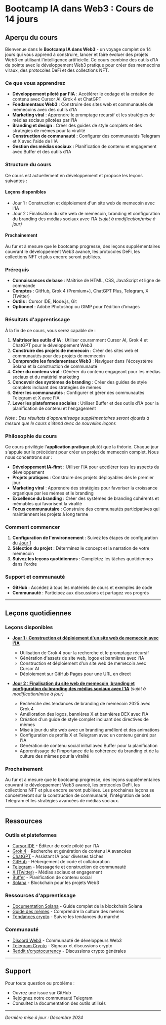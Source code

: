 # Bootcamp IA dans Web3 : Cours de 14 jours

## Aperçu du cours

Bienvenue dans le **Bootcamp IA dans Web3** - un voyage complet de 14 jours qui vous apprend à construire, lancer et faire évoluer des projets Web3 en utilisant l'intelligence artificielle. Ce cours combine des outils d'IA de pointe avec le développement Web3 pratique pour créer des memecoins viraux, des protocoles DeFi et des collections NFT.

### Ce que vous apprendrez

- **Développement piloté par l'IA** : Accélérer le codage et la création de contenu avec Cursor AI, Grok 4 et ChatGPT
- **Fondamentaux Web3** : Construire des sites web et communautés de memecoins avec des outils d'IA
- **Marketing viral** : Apprendre le promptage récursif et les stratégies de médias sociaux pilotées par l'IA
- **Branding et design** : Créer des guides de style complets et des stratégies de mèmes pour la viralité
- **Construction de communauté** : Configurer des communautés Telegram et X avec l'aide de l'IA
- **Gestion des médias sociaux** : Planification de contenu et engagement avec Buffer et des outils d'IA

### Structure du cours

Ce cours est actuellement en développement et propose les leçons suivantes :

#### **Leçons disponibles**
- Jour 1 : Construction et déploiement d'un site web de memecoin avec l'IA
- Jour 2 : Finalisation du site web de memecoin, branding et configuration du branding des médias sociaux avec l'IA *(sujet à modification/mise à jour)*

#### **Prochainement**
Au fur et à mesure que le bootcamp progresse, des leçons supplémentaires couvrant le développement Web3 avancé, les protocoles DeFi, les collections NFT et plus encore seront publiées.

### Prérequis

- **Connaissances de base** : Maîtrise de HTML, CSS, JavaScript et ligne de commande
- **Comptes** : GitHub, Grok 4 (Premium+), ChatGPT Plus, Telegram, X (Twitter)
- **Outils** : Cursor IDE, Node.js, Git
- **Optionnel** : Adobe Photoshop ou GIMP pour l'édition d'images

### Résultats d'apprentissage

À la fin de ce cours, vous serez capable de :

1. **Maîtriser les outils d'IA** : Utiliser couramment Cursor AI, Grok 4 et ChatGPT pour le développement Web3
2. **Construire des projets de memecoin** : Créer des sites web et communautés pour des projets de memecoin
3. **Comprendre les fondamentaux Web3** : Naviguer dans l'écosystème Solana et la construction de communauté
4. **Créer du contenu viral** : Générer du contenu engageant pour les médias sociaux et du matériel marketing
5. **Concevoir des systèmes de branding** : Créer des guides de style complets incluant des stratégies de mèmes
6. **Gérer les communautés** : Configurer et gérer des communautés Telegram et X avec l'IA
7. **Lever les plateformes sociales** : Utiliser Buffer et des outils d'IA pour la planification de contenu et l'engagement

*Note : Des résultats d'apprentissage supplémentaires seront ajoutés à mesure que le cours s'étend avec de nouvelles leçons*

### Philosophie du cours

Ce cours privilégie l'**application pratique** plutôt que la théorie. Chaque jour s'appuie sur le précédent pour créer un projet de memecoin complet. Nous nous concentrons sur :

- **Développement IA-first** : Utiliser l'IA pour accélérer tous les aspects du développement
- **Projets pratiques** : Construire des projets déployables dès le premier jour
- **Marketing viral** : Apprendre des stratégies pour favoriser la croissance organique par les mèmes et le branding
- **Excellence du branding** : Créer des systèmes de branding cohérents et mémables qui favorisent la viralité
- **Focus communautaire** : Construire des communautés participatives qui maintiennent les projets à long terme

### Comment commencer

1. **Configuration de l'environnement** : Suivez les étapes de configuration du [Jour 1](day-01.md)
2. **Sélection du projet** : Déterminez le concept et la narration de votre memecoin
3. **Suivez les leçons quotidiennes** : Complétez les tâches quotidiennes dans l'ordre

### Support et communauté

- **GitHub** : Accédez à tous les matériels de cours et exemples de code
- **Communauté** : Participez aux discussions et partagez vos progrès

---

## Leçons quotidiennes

### Leçons disponibles

- **[Jour 1 : Construction et déploiement d'un site web de memecoin avec l'IA](day-01.md)**
  - Utilisation de Grok 4 pour la recherche et le promptage récursif
  - Génération d'assets de site web, logos et bannières avec l'IA
  - Construction et déploiement d'un site web de memecoin avec Cursor AI
  - Déploiement sur GitHub Pages pour une URL en direct

- **[Jour 2 : Finalisation du site web de memecoin, branding et configuration du branding des médias sociaux avec l'IA](day-02.md)** *(sujet à modification/mise à jour)*
  - Recherche des tendances de branding de memecoin 2025 avec Grok 4
  - Amélioration des logos, bannières X et bannières DEX avec l'IA
  - Création d'un guide de style complet incluant des directives de mèmes
  - Mise à jour du site web avec un branding amélioré et des animations
  - Configuration de profils X et Telegram avec un contenu généré par l'IA
  - Génération de contenu social initial avec Buffer pour la planification
  - Apprentissage de l'importance de la cohérence du branding et de la culture des mèmes pour la viralité

### Prochainement
Au fur et à mesure que le bootcamp progresse, des leçons supplémentaires couvrant le développement Web3 avancé, les protocoles DeFi, les collections NFT et plus encore seront publiées. Les prochaines leçons se concentreront sur la construction de communauté, l'intégration de bots Telegram et les stratégies avancées de médias sociaux.

---

## Ressources

### Outils et plateformes
- [Cursor IDE](https://cursor.com/) - Éditeur de code piloté par l'IA
- [Grok 4](https://grok.com/) - Recherche et génération de contenu IA avancées
- [ChatGPT](https://chat.openai.com/) - Assistant IA pour diverses tâches
- [GitHub](https://github.com/) - Hébergement de code et collaboration
- [Telegram](https://telegram.org/) - Messagerie et construction de communauté
- [X (Twitter)](https://twitter.com/) - Médias sociaux et engagement
- [Buffer](https://buffer.com/) - Planification de contenu social
- [Solana](https://solana.com/) - Blockchain pour les projets Web3

### Ressources d'apprentissage
- [Documentation Solana](https://docs.solana.com/) - Guide complet de la blockchain Solana
- [Guide des mèmes](https://knowyourmeme.com/) - Comprendre la culture des mèmes
- [Tendances crypto](https://coinmarketcap.com/) - Suivre les tendances du marché

### Communauté
- [Discord Web3](https://discord.gg/web3) - Communauté de développeurs Web3
- [Telegram Crypto](https://t.me/cryptosignals) - Signaux et discussions crypto
- [Reddit r/cryptocurrency](https://reddit.com/r/cryptocurrency) - Discussions crypto générales

---

## Support

Pour toute question ou problème :
- Ouvrez une issue sur GitHub
- Rejoignez notre communauté Telegram
- Consultez la documentation des outils utilisés

---

*Dernière mise à jour : Décembre 2024* 